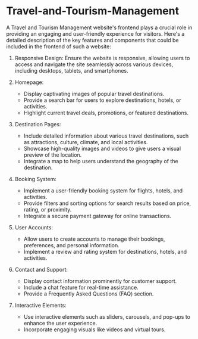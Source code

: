 # Travel-and-Tourism-Management
A Travel and Tourism Management website's frontend plays a crucial role in providing an engaging and user-friendly experience for visitors. Here's a detailed description of the key features and components that could be included in the frontend of such a website:

1. Responsive Design:
   Ensure the website is responsive, allowing users to access and navigate the site seamlessly across various devices, including desktops, tablets, and smartphones.

2. Homepage:
   - Display captivating images of popular travel destinations.
   - Provide a search bar for users to explore destinations, hotels, or activities.
   - Highlight current travel deals, promotions, or featured destinations.

3. Destination Pages:
   - Include detailed information about various travel destinations, such as attractions, culture, climate, and local activities.
   - Showcase high-quality images and videos to give users a visual preview of the location.
   - Integrate a map to help users understand the geography of the destination.

4. Booking System:
   - Implement a user-friendly booking system for flights, hotels, and activities.
   - Provide filters and sorting options for search results based on price, rating, or proximity.
   - Integrate a secure payment gateway for online transactions.

5. User Accounts:
   - Allow users to create accounts to manage their bookings, preferences, and personal information.
   - Implement a review and rating system for destinations, hotels, and activities.

6. Contact and Support:
   - Display contact information prominently for customer support.
   - Include a chat feature for real-time assistance.
   - Provide a Frequently Asked Questions (FAQ) section.

7. Interactive Elements:
    - Use interactive elements such as sliders, carousels, and pop-ups to enhance the user experience.
    - Incorporate engaging visuals like videos and virtual tours.

